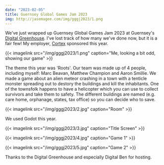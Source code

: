```yaml
---
date: "2023-02-05"
title: Guernsey Global Games Jam 2023
img: http://jasemagee.com/img/gggj2023/1.png
---
```


We've just wrapped up Guernsey Global Games Jam 2023 at Guernsey's [Digital Greenhouse](https://digitalgreenhouse.gg/). I've lost track of how many we've done now, but it is a fair few! My employer, [Cortex](https://cortex.gg) sponsored this year.

{{< imagelink src="/img/gggj2023/1.png" caption="Me, looking a bit odd, showing our game" >}}

The theme this year was 'Roots'. Our team was made up of 4 people, including myself: Marc Beavan, Matthew Champion and Aaron Smillie. We made a game about an alien meteor crashing in a town with a tenticle monster spreading out to destory the buildings and kill the inhabitants. One of the townsfolk happens to have a helicopter which you can use to collect survivors and take them to safety. The different buildings are named (e.g. care home, orphanage, states, tax office) so you can decide who to save.

{{< imagelink src="/img/gggj2023/2.jpg" caption="Room" >}}

We used Godot this year.

{{< imagelink src="/img/gggj2023/3.jpg" caption="Title Screen" >}}

{{< imagelink src="/img/gggj2023/4.jpg" caption="Game 1" >}}

{{< imagelink src="/img/gggj2023/5.jpg" caption="Game 2" >}}

Thanks to the Digital Greenhouse and especially Digital Ben for hosting.